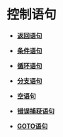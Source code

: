 # 控制语句<a name="ZH-CN_TOPIC_0245374619"></a>

-   **[返回语句](返回语句.md)**  

-   **[条件语句](条件语句.md)**  

-   **[循环语句](循环语句.md)**  

-   **[分支语句](分支语句.md)**  

-   **[空语句](空语句.md)**  

-   **[错误捕获语句](错误捕获语句.md)**  

-   **[GOTO语句](GOTO语句.md)**  


